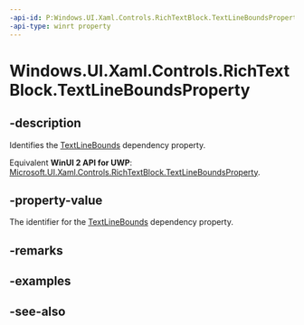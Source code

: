 ```yaml
---
-api-id: P:Windows.UI.Xaml.Controls.RichTextBlock.TextLineBoundsProperty
-api-type: winrt property
---
```


<!-- Property syntax
public Windows.UI.Xaml.DependencyProperty TextLineBoundsProperty { get; }
-->

# Windows.UI.Xaml.Controls.RichTextBlock.TextLineBoundsProperty

## -description
Identifies the [TextLineBounds](richtextblock_textlinebounds.md) dependency property.

Equivalent **WinUI 2 API for UWP**: [Microsoft.UI.Xaml.Controls.RichTextBlock.TextLineBoundsProperty](/windows/winui/api/microsoft.ui.xaml.controls.richtextblock.textlineboundsproperty).

## -property-value
The identifier for the [TextLineBounds](richtextblock_textlinebounds.md) dependency property.

## -remarks

## -examples

## -see-also
